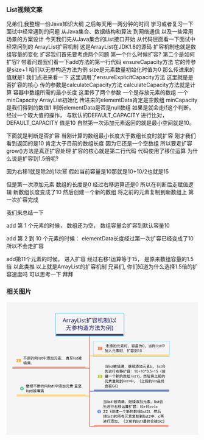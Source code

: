### List视频文案
兄弟们,我整理一份Java知识大纲
之后每天用一两分钟的时间
学习或者复习一下面试中经常遇到的问题
从Java集合、数据结构和算法
到网络通信
以及一些常用场景的方案设计
今天我们先从Java集合的List接口开始
从代码层面看一下面试中经常问到的
ArrayList扩容机制
这是ArrayList在JDK1.8的源码
扩容机制也就是数组容量的变化
扩容我们首先要考虑两个问题
第一个什么时候扩容?
第二个是如何扩容?
带着问题我们看一下add方法的第一行代码
ensureCapacity方法
它的传参是size+1
咱们以无参构造方法为例
size是元素数量初始化时值为0
那么传进来的值就是1
我们点进来看一下
这里调用了ensureExplicitCapacity方法
这里就是是否扩容的核心
传的参数是calculateCapacity方法
calculateCapacity方法就是计算
容器中数组所需的最小长度
这里传了两个参数
一个是存放元素的数组
一个minCapacity
ArrayList初始化
传进来的elementData肯定是空数组
minCapacity是我们得到的数值1
判断elementData是否是null数组
如果是就会走if这个判断，
经过一个取大值的操作，
与默认的DEFAULT_CAPACITY 进行比对，
DEFAULT_CAPACITY 值是10
自然第一次添加元素返回的就是最小空间就是10。

下面就是判断是否扩容
当刚计算的数组最小长度大于数组长度时就扩容
刚才我们看到返回的是10
肯定大于目前的数组长度
因为它还是一个空数组
所以要走扩容
grow()方法是真正扩容处理
扩容的核心就是第二行代码
代码使用了移位运算
为什么说是扩容到1.5倍呢?

因为右移1就是除2的1次幂
假如当前容量是10那就是10+10/2也就是15

但是第一次添加元素
数组的长度是0
经过右移运算还是0
所以在判断后走赋值逻辑
新数组长度变成了10
然后创建一个新的数组
将之前的元素复制到新数组上
第一次扩容完成

我们来总结一下

add 第 1 个元素的时候，
数组还为空，
数组容量会扩容到默认容量10

add 第 2 到 10 个元素的时候：
elementData长度经过第一次扩容已经变成了10
所以不会走扩容

add第11个元素的时候，
进入扩容
经过右移1运算等于15，
是原来数组容量的1.5倍
以此类推
以上就是ArrayList的扩容机制
兄弟们,
你们知道为什么选择1.5倍的扩容速度吗
可以思考一下
拜拜

### 相关图片
![img_1.png](image/img.png)






